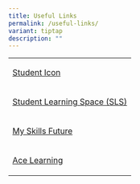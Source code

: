 ```yaml
---
title: Useful Links
permalink: /useful-links/
variant: tiptap
description: ""
---
```

<table style="minWidth: 25px">
<colgroup>
<col>
</colgroup>
<tbody>
<tr>
<td rowspan="1" colspan="1">
<p><a href="https://workspace.google.com/dashboard" rel="noopener nofollow" target="_blank">Student Icon</a>
</p>
</td>
</tr>
<tr>
<td rowspan="1" colspan="1">
<p><a href="https://vle.learning.moe.edu.sg/login" rel="noopener noreferrer nofollow" target="_blank">Student Learning Space (SLS)</a>
</p>
</td>
</tr>
<tr>
<td rowspan="1" colspan="1">
<p><a href="https://www.myskillsfuture.gov.sg/content/portal/en/index.html" rel="noopener noreferrer nofollow" target="_blank">My Skills Future</a>
</p>
</td>
</tr>
<tr>
<td rowspan="1" colspan="1">
<p><a href="https://www.ace-learning.com/" rel="noopener noreferrer nofollow" target="_blank">Ace Learning</a>
</p>
</td>
</tr>
</tbody>
</table>
<p></p>